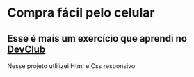 <h1>Compra fácil pelo celular</h1>
<h2> Esse é mais um exercício que aprendi no <a href="https://rodolfomori.com.br/devclub-comercial/">DevClub</a></h2>
<p>Nesse projeto utlilizei Html e Css responsivo</p>
